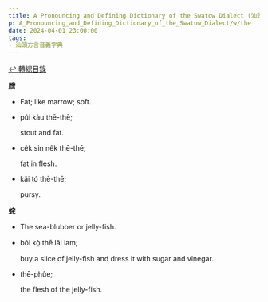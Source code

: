 ```yaml
---
title: A Pronouncing and Defining Dictionary of the Swatow Dialect (汕頭方言音義字典) / the
p: A_Pronouncing_and_Defining_Dictionary_of_the_Swatow_Dialect/w/the
date: 2024-04-01 23:00:00
tags: 
- 汕頭方言音義字典
---
```


[↩️ 轉總目錄](/A_Pronouncing_and_Defining_Dictionary_of_the_Swatow_Dialect)


**膪**
- Fat; like marrow; soft.

- pûi kàu thē-thē;

  stout and fat.

- cêk sin nêk thē-thē;

  fat in flesh.

- kâi tó thē-thē;

  pursy.

**䖳**
- The sea-blubber or jelly-fish.

- bói kò̤ thē lâi iam;

  buy a slice of jelly-fish and dress it with sugar and vinegar.

- thē-phûe;

  the flesh of the jelly-fish.